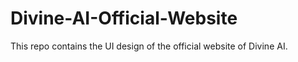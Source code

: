 # Divine-AI-Official-Website
This repo contains the UI design of the official website of Divine AI.
